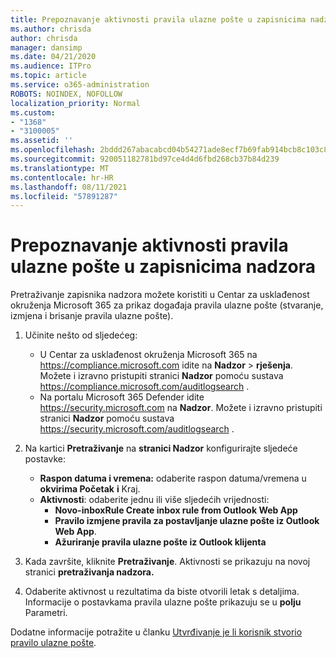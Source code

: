 ```yaml
---
title: Prepoznavanje aktivnosti pravila ulazne pošte u zapisnicima nadzora
ms.author: chrisda
author: chrisda
manager: dansimp
ms.date: 04/21/2020
ms.audience: ITPro
ms.topic: article
ms.service: o365-administration
ROBOTS: NOINDEX, NOFOLLOW
localization_priority: Normal
ms.custom:
- "1368"
- "3100005"
ms.assetid: ''
ms.openlocfilehash: 2bddd267abacabcd04b54271ade8ecf7b69fab914bcb8c103c806c31a388d2f5
ms.sourcegitcommit: 920051182781bd97ce4d4d6fbd268cb37b84d239
ms.translationtype: MT
ms.contentlocale: hr-HR
ms.lasthandoff: 08/11/2021
ms.locfileid: "57891287"
---
```

# <a name="identify-inbox-rule-activity-in-audit-logs"></a>Prepoznavanje aktivnosti pravila ulazne pošte u zapisnicima nadzora

Pretraživanje zapisnika nadzora možete koristiti u Centar za usklađenost okruženja Microsoft 365 za prikaz događaja pravila ulazne pošte (stvaranje, izmjena i brisanje pravila ulazne pošte).

1. Učinite nešto od sljedećeg:
   - U Centar za usklađenost okruženja Microsoft 365 na <https://compliance.microsoft.com> idite na **Nadzor** \> **rješenja**. Možete i izravno pristupiti stranici **Nadzor** pomoću sustava <https://compliance.microsoft.com/auditlogsearch> .
   - Na portalu Microsoft 365 Defender idite <https://security.microsoft.com> na **Nadzor**. Možete i izravno pristupiti stranici **Nadzor** pomoću sustava <https://security.microsoft.com/auditlogsearch> .

2. Na kartici **Pretraživanje** na **stranici Nadzor** konfigurirajte sljedeće postavke:
   - **Raspon datuma i vremena:** odaberite raspon datuma/vremena u **okvirima Početak** **i** Kraj.
   - **Aktivnosti**: odaberite jednu ili više sljedećih vrijednosti:
     - **Novo-inboxRule Create inbox rule from Outlook Web App**
     - **Pravilo izmjene pravila za postavljanje ulazne pošte iz Outlook Web App**.
     - **Ažuriranje pravila ulazne pošte iz Outlook klijenta**

3. Kada završite, kliknite **Pretraživanje**. Aktivnosti se prikazuju na novoj stranici **pretraživanja nadzora.**

4. Odaberite aktivnost u rezultatima da biste otvorili letak s detaljima. Informacije o postavkama pravila ulazne pošte prikazuju se u **polju** Parametri.

Dodatne informacije potražite u članku [Utvrđivanje je li korisnik stvorio pravilo ulazne pošte](https://docs.microsoft.com/microsoft-365/compliance/auditing-troubleshooting-scenarios#determine-if-a-user-created-an-inbox-rule).
